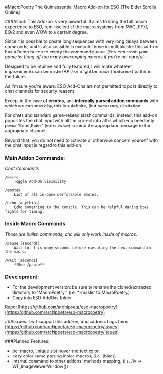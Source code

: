 #MacroPoetry
The Quintessential Macro Add-on for ESO (The Elder Scrolls Online.)

###About:
This Add-on is very powerful.
It aims to bring the full macro experience to ESO, reminiscient of the macro systems from SWG, FFXI, EQ/2 and even WOW to a certain degree.

Since it is possible to create long sequences with very long delays between commands, and is also possible to execute those in multiplicate:
this add-on has a Dump button to empty the command queue.
(*You can crash your game by firing off too many overlapping macros if you're not careful.*)

Designed to be intuitive and fully featured, I will make whatever improvements can be made (API,) or might be made (features+) to this in the future.

As I'm sure you're aware: ESO Add-Ons are not permitted to post directly to chat channels for security reasons.

Except in the case of **emotes**, and **internally parsed addon commands** with which we can sneak by, this is a definite, (but necessary,) limitation.

For chats and standard game-related slash commands, instead, this add-on populates the chat input with all the correct info after which you need only
press "Enter,Enter" (enter twice) to send the appropriate message to the appropriate channel.

Beyond that, you do not need to activate or otherwise concern yourself with the chat input in regard to this add-on.

### Main Addon Commands:
*Chat Commands*

    /macro
        Toggle Add-On visibility

    /emotes
        List of all in-game performable emotes.

    /echo [anything]
        Echo something to the console. This can be helpful during boss fights for timing.

### Inside Macro Commands
*These are builtin commands, and will only work inside of macros.*

    /pause [seconds]
        Wait for this many seconds before executing the next command in the macro.

    /wait [seconds]
        **See /pause**

### Development:
- For the development version: be sure to rename the cloned/extracted directory to "MacroPoetry," (i.e. *-master to MacroPoetry.)
- Copy into ESO AddOns folder.

Repo: [https://github.com/archipoeta/eso-macropoetry](https://github.com/archipoeta/eso-macropoetry)

###Issues:
I will support this add-on, and address bugs here:
[https://github.com/archipoeta/eso-macropoetry/issues](https://github.com/archipoeta/eso-macropoetry/issues)

###Planned Features:
* per macro, unique slot hover and text color
* easy color name parsing inside macros, (i.e. {blue})
* internal command to other addons' methods mapping, (i.e. /iv -> WF_ImageViewerWindow())